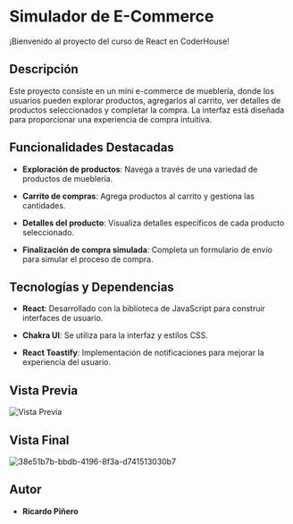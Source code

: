 # Simulador de E-Commerce

¡Bienvenido al proyecto del curso de React en CoderHouse!

## Descripción

Este proyecto consiste en un mini e-commerce de mueblería, donde los usuarios pueden explorar productos, agregarlos al carrito, ver detalles de productos seleccionados y completar la compra. La interfaz está diseñada para proporcionar una experiencia de compra intuitiva.

## Funcionalidades Destacadas

- **Exploración de productos**: Navega a través de una variedad de productos de mueblería.
  
- **Carrito de compras**: Agrega productos al carrito y gestiona las cantidades.

- **Detalles del producto**: Visualiza detalles específicos de cada producto seleccionado.

- **Finalización de compra simulada**: Completa un formulario de envío para simular el proceso de compra.

## Tecnologías y Dependencias

- **React**: Desarrollado con la biblioteca de JavaScript para construir interfaces de usuario.
  
- **Chakra UI**: Se utiliza para la interfaz y estilos CSS.

- **React Toastify**: Implementación de notificaciones para mejorar la experiencia del usuario.

## Vista Previa

![Vista Previa](https://github.com/rikiippp/React-Ricardo-Pinero/assets/137220717/77ea2a3c-2eb7-4d21-a645-e1aaf20c9904)

## Vista Final

![38e51b7b-bbdb-4196-8f3a-d741513030b7](https://github.com/rikiippp/React-Ricardo-Pinero/assets/137220717/d11e40cc-4e9d-4ae4-a5be-ae497f248630)


## Autor

- **Ricardo Piñero**
